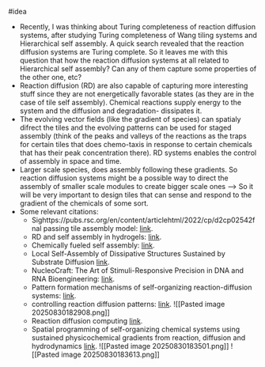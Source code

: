 #idea 
* Recently, I was thinking about Turing completeness of reaction diffusion systems, after studying Turing completeness of Wang tiling systems and Hierarchical self assembly. A quick search revealed that the reaction diffusion systems are Turing complete. So it leaves me with this question that how the reaction diffusion systems at all related to Hierarchical self assembly? Can any of them capture some properties of the other one, etc?
* Reaction diffusion (RD) are also capable of capturing more interesting stuff since they are not energetically favorable states (as they are in the case of tile self assembly). Chemical reactions supply energy to the system and the diffusion and degradation- dissipates it. 
* The evolving vector fields (like the gradient of species) can spatialy difrect the tiles and the evolving patterns can be used for staged assembly (think of the peaks and valleys of the reactions as the traps for certain tiles that does chemo-taxis in response to certain chemicals that has their peak concentration there). RD systems enables the control of assembly in space and time.
* Larger scale species, does assembly following these gradients. So reaction diffusion systems might be a possible way to direct the assembly of smaller scale modules to create bigger scale ones --> So it will be very important to design tiles that can sense and respond to the gradient of the chemicals of some sort. 
* Some relevant citations:
	* Sighttps://pubs.rsc.org/en/content/articlehtml/2022/cp/d2cp02542fnal passing tile assembly model: [link](http://self-assembly.net/wiki/index.php/Signal-passing_Tile_Assembly_Model_(STAM)).
	* RD and self assembly in hydrogels: [link](https://www.sciencedirect.com/science/article/abs/pii/S1385894723048568#:~:text=In%20conclusion%2C%20we%20have%20demonstrated,are%20tunable%20by%20simply%20changing).
	* Chemically fueled self assembly: [link](https://boekhovenlab.com/molecular-self-assembly-2-0/#:~:text=Biological%20structures%20are%20governed%20not,when%20the%20assembly%20takes%20place.).
	* Local Self-Assembly of Dissipative Structures Sustained by Substrate Diffusion [link](https://onlinelibrary.wiley.com/doi/full/10.1002/anie.202404583#:~:text=Here%2C%20we%20show%20that%20the,24). 
	* NucleoCraft: The Art of Stimuli-Responsive Precision in DNA and RNA Bioengineering: [link](https://pmc.ncbi.nlm.nih.gov/articles/PMC11407293/#:~:text=Stimuli%2Dresponsive%20tile%2Dbased%20DNA%20nanostructures%20DNA%20tile%2Dbased%20self%2Dassembly%2C,is%20a%20fundamental%20method%20in%20DNA%20nanotechnology).
	* Pattern formation mechanisms of self-organizing reaction-diffusion systems: [link](https://pmc.ncbi.nlm.nih.gov/articles/PMC7154499/#:~:text=Abstract,these%20have%20recently%20been%20addressed.). 
	* controlling reaction diffusion patterns: [link](https://www.nature.com/articles/s41467-023-41775-9).
	  ![[Pasted image 20250830182908.png]]
	* Reaction diffusion computing [link](https://link.springer.com/rwe/10.1007/978-0-387-30440-3_446). 
	* Spatial programming of self-organizing chemical systems using sustained physicochemical gradients from reaction, diffusion and hydrodynamics [link](https://pubs.rsc.org/en/content/articlehtml/2022/cp/d2cp02542f). 
	  ![[Pasted image 20250830183501.png]]
	  ![[Pasted image 20250830183613.png]]
	  

